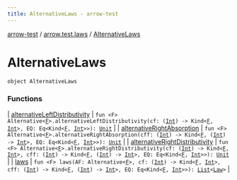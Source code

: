 ```yaml
---
title: AlternativeLaws - arrow-test
---
```


[arrow-test](../../index.html) / [arrow.test.laws](../index.html) / [AlternativeLaws](./index.html)

# AlternativeLaws

`object AlternativeLaws`

### Functions

| [alternativeLeftDistributivity](alternative-left-distributivity.html) | `fun <F> Alternative<`[`F`](alternative-left-distributivity.html#F)`>.alternativeLeftDistributivity(cf: (`[`Int`](https://kotlinlang.org/api/latest/jvm/stdlib/kotlin/-int/index.html)`) -> Kind<`[`F`](alternative-left-distributivity.html#F)`, `[`Int`](https://kotlinlang.org/api/latest/jvm/stdlib/kotlin/-int/index.html)`>, EQ: Eq<Kind<`[`F`](alternative-left-distributivity.html#F)`, `[`Int`](https://kotlinlang.org/api/latest/jvm/stdlib/kotlin/-int/index.html)`>>): `[`Unit`](https://kotlinlang.org/api/latest/jvm/stdlib/kotlin/-unit/index.html) |
| [alternativeRightAbsorption](alternative-right-absorption.html) | `fun <F> Alternative<`[`F`](alternative-right-absorption.html#F)`>.alternativeRightAbsorption(cff: (`[`Int`](https://kotlinlang.org/api/latest/jvm/stdlib/kotlin/-int/index.html)`) -> Kind<`[`F`](alternative-right-absorption.html#F)`, (`[`Int`](https://kotlinlang.org/api/latest/jvm/stdlib/kotlin/-int/index.html)`) -> `[`Int`](https://kotlinlang.org/api/latest/jvm/stdlib/kotlin/-int/index.html)`>, EQ: Eq<Kind<`[`F`](alternative-right-absorption.html#F)`, `[`Int`](https://kotlinlang.org/api/latest/jvm/stdlib/kotlin/-int/index.html)`>>): `[`Unit`](https://kotlinlang.org/api/latest/jvm/stdlib/kotlin/-unit/index.html) |
| [alternativeRightDistributivity](alternative-right-distributivity.html) | `fun <F> Alternative<`[`F`](alternative-right-distributivity.html#F)`>.alternativeRightDistributivity(cf: (`[`Int`](https://kotlinlang.org/api/latest/jvm/stdlib/kotlin/-int/index.html)`) -> Kind<`[`F`](alternative-right-distributivity.html#F)`, `[`Int`](https://kotlinlang.org/api/latest/jvm/stdlib/kotlin/-int/index.html)`>, cff: (`[`Int`](https://kotlinlang.org/api/latest/jvm/stdlib/kotlin/-int/index.html)`) -> Kind<`[`F`](alternative-right-distributivity.html#F)`, (`[`Int`](https://kotlinlang.org/api/latest/jvm/stdlib/kotlin/-int/index.html)`) -> `[`Int`](https://kotlinlang.org/api/latest/jvm/stdlib/kotlin/-int/index.html)`>, EQ: Eq<Kind<`[`F`](alternative-right-distributivity.html#F)`, `[`Int`](https://kotlinlang.org/api/latest/jvm/stdlib/kotlin/-int/index.html)`>>): `[`Unit`](https://kotlinlang.org/api/latest/jvm/stdlib/kotlin/-unit/index.html) |
| [laws](laws.html) | `fun <F> laws(AF: Alternative<`[`F`](laws.html#F)`>, cf: (`[`Int`](https://kotlinlang.org/api/latest/jvm/stdlib/kotlin/-int/index.html)`) -> Kind<`[`F`](laws.html#F)`, `[`Int`](https://kotlinlang.org/api/latest/jvm/stdlib/kotlin/-int/index.html)`>, cff: (`[`Int`](https://kotlinlang.org/api/latest/jvm/stdlib/kotlin/-int/index.html)`) -> Kind<`[`F`](laws.html#F)`, (`[`Int`](https://kotlinlang.org/api/latest/jvm/stdlib/kotlin/-int/index.html)`) -> `[`Int`](https://kotlinlang.org/api/latest/jvm/stdlib/kotlin/-int/index.html)`>, EQ: Eq<Kind<`[`F`](laws.html#F)`, `[`Int`](https://kotlinlang.org/api/latest/jvm/stdlib/kotlin/-int/index.html)`>>): `[`List`](https://kotlinlang.org/api/latest/jvm/stdlib/kotlin.collections/-list/index.html)`<`[`Law`](../-law/index.html)`>` |

